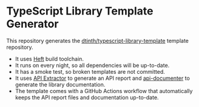 # TypeScript Library Template Generator

This repository generates the [dtinth/typescript-library-template](https://github.com/dtinth/typescript-library-template) template repository.

- It uses [Heft](https://rushstack.io/pages/heft/overview/) build toolchain.
- It runs on every night, so all dependencies will be up-to-date.
- It has a smoke test, so broken templates are not committed.
- It uses [API Extractor](https://api-extractor.com/) to generate an API report and [api-documenter](https://api-extractor.com/pages/setup/generating_docs/) to generate the library documentation.
- The template comes with a GitHub Actions workflow that automatically keeps the API report files and documentation up-to-date.
